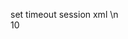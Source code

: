 set timeout session xml \n  
<session-config>
  <session-timeout>10</session-timeout>
  </session-config>